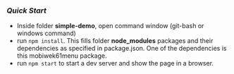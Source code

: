### *Quick Start* 
- Inside folder **simple-demo**, open command window (git-bash or windows command) 
- run ```npm install```. This fills folder **node_modules** packages and their dependencies 
as specified in package.json. One of the dependencies is this mobiwek61menu package.  
- run ```npm start``` to start a dev server and show the page in a browser.